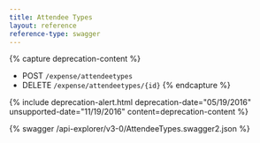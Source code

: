 ```yaml
---
title: Attendee Types
layout: reference
reference-type: swagger
---
```


{% capture deprecation-content %}
* POST `/expense/attendeetypes`
* DELETE `/expense/attendeetypes/{id}`
{% endcapture %}

{% include deprecation-alert.html deprecation-date="05/19/2016" unsupported-date="11/19/2016" content=deprecation-content %}


{% swagger /api-explorer/v3-0/AttendeeTypes.swagger2.json %}
